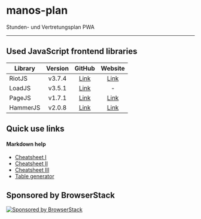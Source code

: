 # manos-plan
Stunden- und Vertretungsplan PWA

---

## Used JavaScript frontend libraries

| Library  | Version |         GitHub        |          Website         |
|----------|:-------:|:---------------------:|:------------------------:|
| RiotJS   |  v3.7.4 |  [Link][RiotJS-repo]  |  [Link][RiotJS-website]  |
| LoadJS   |  v3.5.1 |  [Link][LoadJS-repo]  |             -            |
| PageJS   |  v1.7.1 |  [Link][PageJS-repo]  |  [Link][PageJS-website]  |
| HammerJS |  v2.0.8 | [Link][HammerJS-repo] | [Link][HammerJS-website] |

[RiotJS-repo]:   https://github.com/riot/riot
[LoadJS-repo]:   https://github.com/muicss/loadjs
[PageJS-repo]:   https://github.com/visionmedia/page.js
[HammerJS-repo]: https://github.com/hammerjs/hammer.js

[RiotJS-website]:   http://riotjs.com/
[PageJS-website]:   https://visionmedia.github.io/page.js/
[HammerJS-website]: http://hammerjs.github.io/

## Quick use links

  #### Markdown help
  * [Cheatsheet I](https://guides.github.com/features/mastering-markdown/)
  * [Cheatsheet II](https://github.com/adam-p/markdown-here/wiki/Markdown-Cheatsheet)
  * [Cheatsheet III](https://help.github.com/articles/basic-writing-and-formatting-syntax/)
  * [Table generator](https://www.tablesgenerator.com/markdown_tables)


## Sponsored by BrowserStack
[![Sponsored by BrowserStack](https://p3.zdusercontent.com/attachment/1015988/GY4kIIMm6uDyF0k7k9GJ3uRqr?token=eyJhbGciOiJkaXIiLCJlbmMiOiJBMTI4Q0JDLUhTMjU2In0..fqgOgg9VMPrluqRm_aFWYg.8EiDLzi_s32f1wpizllQT-7G4iKMPo6MfH-4rR5vU1w1DXf5NNZMGlMC3glMQcANBbaUQOI7MimFcO66u4KqiOI9W_2GsXBxgz3rnBrldHkCIWzJmiLFaqSpKkLN4g3f5ZHsYohSIbTZuApf6y_iA8GbjeRQuFAr-ofOdJOCBpBVcUFFcmC-X77mVw1yNtseRGSPgLmC6wyZsQfFNbyEoUEEvdZIHjXDFvL2WWNjmUhfmARdbbdjT8jw4TNPWShHyIaDT7mlCoUEza1JO9AaSA.mmahglyhhvJrG2nWPT-_KA "Sponsored by BrowserStack")](https://www.browserstack.com/)
